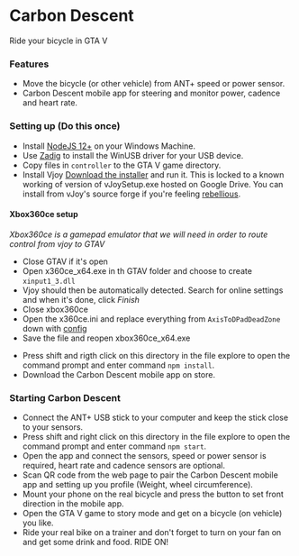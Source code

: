 # Carbon Descent
Ride your bicycle in GTA V

### Features
- Move the bicycle (or other vehicle) from ANT+ speed or power sensor.
- Carbon Descent mobile app for steering and monitor power, cadence and heart rate.

### Setting up (Do this once)
- Install [NodeJS 12+](https://nodejs.org/) on your Windows Machine.
- Use [Zadig](http://sourceforge.net/projects/libwdi/files/zadig/) to install the WinUSB driver for your USB device.
- Copy files in `controller` to the GTA V game directory.
- Install Vjoy
[Download the installer](https://drive.google.com/file/d/0B2UgaM91sqeAVE4wWWh3emFDbms/view) and run it. This is locked to a known working of version of vJoySetup.exe hosted on Google Drive. You can install from vJoy's source forge if you're feeling [rebellious](https://sourceforge.net/projects/vjoystick/files/).
#### Xbox360ce setup
_Xbox360ce is a gamepad emulator that we will need in order to route control from vjoy to GTAV_
* Close GTAV if it's open
* Open x360ce_x64.exe in th GTAV folder and choose to create `xinput1_3.dll`
* Vjoy should then be automatically detected. Search for online settings and when it's done, click _Finish_
* Close xbox360ce
* Open the x360ce.ini and replace everything from `AxisToDPadDeadZone` down with [config](https://gist.githubusercontent.com/crizCraig/f680f65653641412eba28c3c47421bcf/raw/4abd3be3802555f57d96389bf0a189dad8cd90de/x360ce.ini)
* Save the file and reopen xbox360ce_x64.exe
- Press shift and rigth click on this directory in the file explore to open the command prompt and enter command `npm install`.
- Download the Carbon Descent mobile app on store.

### Starting Carbon Descent 
- Connect the ANT+ USB stick to your computer and keep the stick close to your sensors.
- Press shift and right click on this directory in the file explore to open the command prompt and enter command  `npm start`.
- Open the app and connect the sensors, speed or power sensor is required, heart rate and cadence sensors are optional.
- Scan QR code from the web page to pair the Carbon Descent mobile app and setting up you profile (Weight, wheel circumference).
- Mount your phone on the real bicycle and press the button to set front direction in the mobile app.
- Open the GTA V game to story mode and get on a bicycle (on vehicle) you like.
- Ride your real bike on a trainer and don't forget to turn on your fan on and get some drink and food. RIDE ON!

